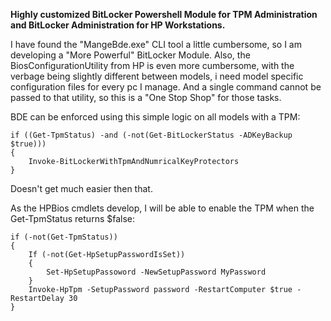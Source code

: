 **Highly customized BitLocker Powershell Module for TPM Administration and BitLocker Administration for HP Workstations.**

I have found the "MangeBde.exe" CLI tool a little cumbersome, so I am developing a "More Powerful" BitLocker Module.
Also, the BiosConfigurationUtility from HP is even more cumbersome, with the verbage being slightly different between models, i need model specific configuration files for every pc I manage.  And a single command cannot be passed to that utility, so this is a "One Stop Shop" for those tasks.

BDE can be enforced using this simple logic on all models with a TPM:

	if ((Get-TpmStatus) -and (-not(Get-BitLockerStatus -ADKeyBackup $true)))
	{
		Invoke-BitLockerWithTpmAndNumricalKeyProtectors
	}

Doesn't get much easier then that.  

As the HPBios cmdlets develop, I will be able to enable the TPM when the Get-TpmStatus returns $false:

	if (-not(Get-TpmStatus))
	{
		If (-not(Get-HpSetupPasswordIsSet))
		{
			Set-HpSetupPassoword -NewSetupPassword MyPassword
		}
		Invoke-HpTpm -SetupPassword password -RestartComputer $true -RestartDelay 30
	}	
